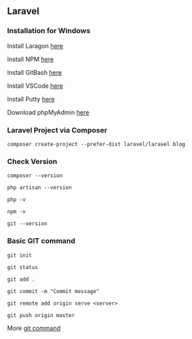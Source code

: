 ## Laravel 

### Installation for Windows

Install Laragon [here](https://sourceforge.net/projects/laragon/files/releases/4.0/laragon-full.exe)

Install NPM [here](https://nodejs.org/en/)

Install GitBash [here](https://git-scm.com/download/win)

Install VSCode [here](https://code.visualstudio.com/download)

Install Putty [here](https://www.chiark.greenend.org.uk/~sgtatham/putty/latest.html)

Download phpMyAdmin [here](https://files.phpmyadmin.net/phpMyAdmin/4.9.1/phpMyAdmin-4.9.1-all-languages.zip)


### Laravel Project via Composer

    composer create-project --prefer-dist laravel/laravel blog

### Check Version

    composer --version

    php artisan --version

    php -v

    npm -v

    git --version

### Basic GIT command

    git init

    git status

    git add .

    git commit -m "Commit message"

    git remote add origin serve <server>

    git push origin master

More [git command](https://git-scm.com/docs/git)



